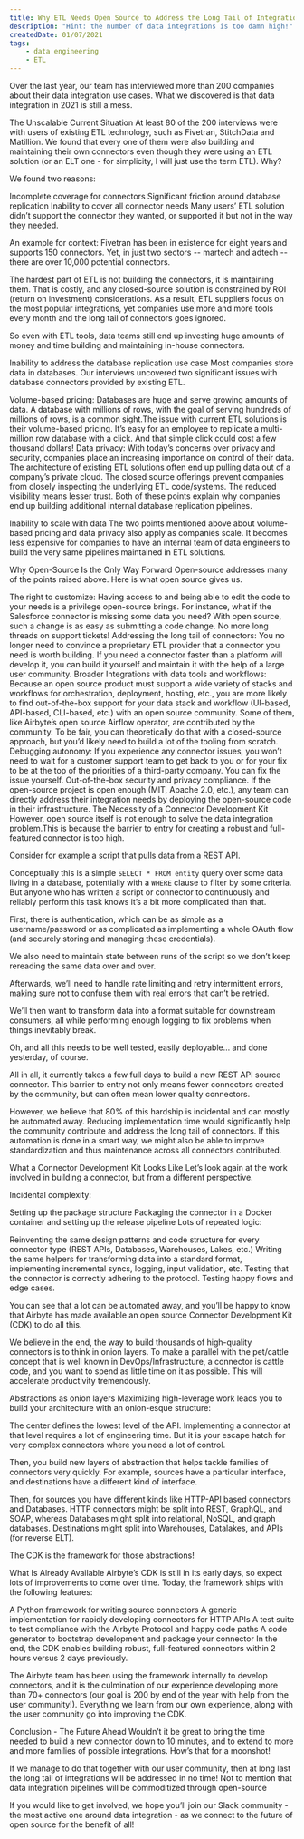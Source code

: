 ```yaml
---
title: Why ETL Needs Open Source to Address the Long Tail of Integrations
description: "Hint: the number of data integrations is too damn high!"
createdDate: 01/07/2021
tags: 
    - data engineering
    - ETL 
---
```


Over the last year, our team has interviewed more than 200 companies about their data integration use cases. What we discovered is that data integration in 2021 is still a mess.  

The Unscalable Current Situation
At least 80 of the 200 interviews were with users of existing ETL technology, such as Fivetran, StitchData and Matillion. We found that every one of them were also building and maintaining their own connectors even though they were using an ETL solution (or an ELT one - for simplicity, I will just use the term ETL). Why?

We found two reasons: 

Incomplete coverage for connectors
Significant friction around database replication
Inability to cover all connector needs
Many users’ ETL solution didn’t support the connector they wanted, or supported it but not in the way they needed.  

An example for context: Fivetran has been in existence for eight years and supports 150 connectors. Yet, in just two sectors -- martech and adtech -- there are over 10,000 potential connectors. 

The hardest part of ETL is not building the connectors, it is maintaining them. That is costly, and any closed-source solution is constrained by ROI (return on investment) considerations. As a result, ETL suppliers focus on the most popular integrations, yet companies use more and more tools every month and the long tail of connectors goes ignored. 

So even with ETL tools, data teams still end up investing huge amounts of money and time building and maintaining in-house connectors. 

Inability to address the database replication use case
Most companies store data in databases. Our interviews uncovered two significant issues with database connectors provided by  existing ETL. 

Volume-based pricing: Databases are  huge and serve growing amounts of data. A database with millions of rows, with the goal of serving hundreds of millions of rows, is a common sight.The issue with current ETL solutions is their volume-based pricing. It’s easy for an employee to replicate a multi-million row database with a click. And that simple click could cost a few thousand dollars! 
Data privacy: With today’s concerns over privacy and security, companies place an increasing importance on control of their data. The architecture of existing ETL solutions often end up pulling data out of a company’s private cloud. The closed source offerings prevent companies from closely inspecting the underlying ETL code/systems. The reduced visibility means lesser trust.
Both of these points explain why companies end up building additional internal database replication pipelines.

Inability to scale with data
The two points mentioned above about volume-based pricing and data privacy also apply as companies scale. It becomes less expensive for companies to have an internal team of data engineers to build the very same pipelines maintained in ETL solutions. 

Why Open-Source Is the Only Way Forward
Open-source addresses many  of the points raised above. Here is what open source gives us.

The right to customize: Having access to and being able to edit the code to your needs is a privilege open-source brings. For instance, what if the Salesforce connector is missing some data you need? With open source, such a change is as easy as submitting a code change. No more long threads on support tickets!
Addressing the long tail of connectors: You no longer need to convince a proprietary ETL provider that a connector you need is worth building. If you need a connector faster than a platform will develop it, you can build it yourself and maintain it with the help of a large user community.
Broader Integrations with data tools and workflows: Because an open source product must support a wide variety of stacks and workflows for orchestration, deployment, hosting, etc., you are more likely to find out-of-the-box support for your data stack and workflow (UI-based, API-based, CLI-based, etc.) with an open source community. Some of them, like Airbyte’s open source Airflow operator, are contributed by the community. To be fair, you can theoretically do that with a closed-source approach, but you’d likely need to build a lot of the tooling from scratch.
Debugging autonomy: If you experience any connector issues, you won’t need to wait for a customer support team to get back to you or for your fix to be at the top of the priorities of a third-party company. You can fix the issue yourself.
Out-of-the-box security and privacy compliance. If the open-source project is open enough (MIT, Apache 2.0, etc.), any team can directly address their integration needs by deploying the open-source code in their infrastructure.
The Necessity of a Connector Development Kit
However, open source itself is not enough to solve the data integration problem.This is because the barrier to entry for creating a robust and full-featured connector is too high. 

Consider for example a script that pulls data from a REST API. 

Conceptually this is a simple `SELECT * FROM entity` query over some data living in a database, potentially with a `WHERE` clause to filter by some criteria. But anyone who has written a script or connector to continuously and reliably perform this task knows it’s a bit more complicated than that. 

First, there is authentication, which can be as simple as a username/password or as complicated as implementing a whole OAuth flow (and securely storing and managing these credentials). 

We also need to maintain state between runs of the script so we don’t keep rereading the same data over and over. 

Afterwards, we’ll need to handle rate limiting and retry intermittent errors, making sure not to confuse them with real errors that can’t be retried. 

We’ll then want to transform data into a format suitable for downstream consumers, all while performing enough logging to fix problems when things inevitably break. 

Oh, and all this needs to be well tested, easily deployable... and done yesterday, of course.

All in all, it currently takes a few full days to build a new REST API source connector. This barrier to entry not only means fewer connectors created by the community, but  can often mean  lower quality connectors. 

However, we believe that 80% of this hardship is incidental and can mostly be automated away. Reducing implementation time would significantly help the community contribute and address the long tail of connectors. If this automation is done in a smart way, we might also be able to improve standardization and thus maintenance across all connectors contributed. 

What a Connector Development Kit Looks Like
Let’s look again at the work involved in building a connector, but from a different perspective.

Incidental complexity:

Setting up the package structure
Packaging the connector in a Docker container and setting up the release pipeline
Lots of repeated logic:

Reinventing the same design patterns and code structure for every connector type (REST APIs, Databases, Warehouses, Lakes, etc.) 
Writing the same helpers for transforming data into a standard format, implementing incremental syncs, logging, input validation, etc.
Testing that the connector is correctly adhering to the protocol.
Testing happy flows and edge cases.

You can see that a lot can be automated away, and you’ll be happy to know that Airbyte has made available an open source Connector Development Kit (CDK) to do all this. 

We believe in the end, the way to build thousands of high-quality connectors is to think in onion layers. To make a parallel with the pet/cattle concept that is well known in DevOps/Infrastructure, a connector is cattle code, and you want to spend as little time on it as possible. This will accelerate productivity tremendously.

Abstractions as onion layers
Maximizing high-leverage work leads you to build your architecture with an onion-esque structure:


The center defines the lowest level of the API. Implementing a connector at that level requires a lot of engineering time. But it is your escape hatch for very complex connectors where you need a lot of control.

Then, you build new layers of abstraction that helps tackle families of connectors very quickly. For example, sources have a particular interface, and destinations have a different kind of interface. 

Then, for sources you have different kinds like HTTP-API based connectors and Databases. HTTP connectors might be split into REST, GraphQL, and SOAP, whereas Databases might split into relational, NoSQL, and graph databases. Destinations might split into Warehouses, Datalakes, and APIs (for reverse ELT). 

The CDK is the framework for those abstractions!

What Is Already Available
Airbyte’s CDK is still in its early days, so expect lots of improvements to come over time. Today, the framework ships with the following features: 

A Python framework for writing source connectors 
A generic implementation for rapidly developing connectors for HTTP APIs
A test suite to test compliance with the Airbyte Protocol and happy code paths 
A code generator to bootstrap development and package your connector
In the end, the CDK enables building robust, full-featured connectors within 2 hours versus 2 days previously. 

The Airbyte team has been using the framework internally to develop connectors, and it is the culmination of our experience developing more than 70+ connectors (our goal is 200 by end of the year with help from the user community!). Everything we learn from our own experience, along with the user community go into improving the CDK.

Conclusion - The Future Ahead 
Wouldn’t it be great to bring the time needed to build a new connector down to 10 minutes, and to extend to more and more families of possible integrations. How’s that for a moonshot! 

If we manage to do that together with our user community, then at long last the long tail of integrations will be addressed in no time! Not to mention that data integration pipelines will be commoditized through open-source 

If you would like to get involved, we hope you’ll join our Slack community - the most active one around data integration - as we connect to the future of open source for the benefit of all!

